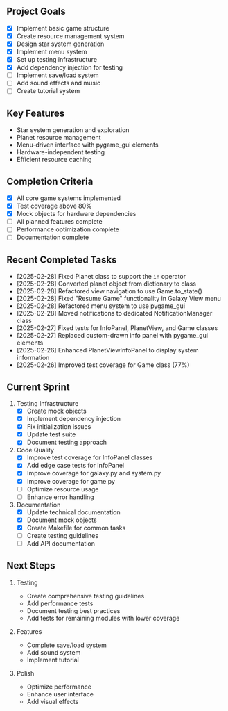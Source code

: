 ## Project Goals
- [x] Implement basic game structure
- [x] Create resource management system
- [x] Design star system generation
- [x] Implement menu system
- [x] Set up testing infrastructure
- [x] Add dependency injection for testing
- [ ] Implement save/load system
- [ ] Add sound effects and music
- [ ] Create tutorial system

## Key Features
- Star system generation and exploration
- Planet resource management
- Menu-driven interface with pygame_gui elements
- Hardware-independent testing
- Efficient resource caching

## Completion Criteria
- [x] All core game systems implemented
- [x] Test coverage above 80%
- [x] Mock objects for hardware dependencies
- [ ] All planned features complete
- [ ] Performance optimization complete
- [ ] Documentation complete

## Recent Completed Tasks
- [2025-02-28] Fixed Planet class to support the `in` operator
- [2025-02-28] Converted planet object from dictionary to class
- [2025-02-28] Refactored view navigation to use Game.to_state()
- [2025-02-28] Fixed "Resume Game" functionality in Galaxy View menu
- [2025-02-28] Refactored menu system to use pygame_gui
- [2025-02-28] Moved notifications to dedicated NotificationManager class
- [2025-02-27] Fixed tests for InfoPanel, PlanetView, and Game classes
- [2025-02-27] Replaced custom-drawn info panel with pygame_gui elements
- [2025-02-26] Enhanced PlanetViewInfoPanel to display system information
- [2025-02-26] Improved test coverage for Game class (77%)

## Current Sprint
1. Testing Infrastructure
   - [x] Create mock objects
   - [x] Implement dependency injection
   - [x] Fix initialization issues
   - [x] Update test suite
   - [x] Document testing approach

2. Code Quality
   - [x] Improve test coverage for InfoPanel classes
   - [x] Add edge case tests for InfoPanel
   - [x] Improve coverage for galaxy.py and system.py
   - [x] Improve coverage for game.py
   - [ ] Optimize resource usage
   - [ ] Enhance error handling

3. Documentation
   - [x] Update technical documentation
   - [x] Document mock objects
   - [x] Create Makefile for common tasks
   - [ ] Create testing guidelines
   - [ ] Add API documentation

## Next Steps
1. Testing
   - Create comprehensive testing guidelines
   - Add performance tests
   - Document testing best practices
   - Add tests for remaining modules with lower coverage

2. Features
   - Complete save/load system
   - Add sound system
   - Implement tutorial

3. Polish
   - Optimize performance
   - Enhance user interface
   - Add visual effects
